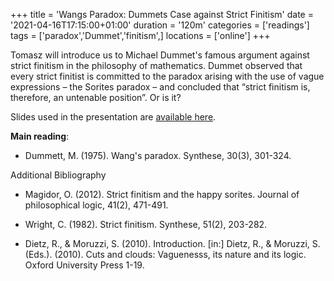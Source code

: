 +++
title = 'Wangs Paradox: Dummets Case against Strict Finitism'
date = '2021-04-16T17:15:00+01:00'
duration = '120m'
categories = ['readings']
tags = ['paradox','Dummet','finitism',]
locations = ['online']
+++

Tomasz will introduce us to Michael Dummet's famous argument against strict finitism in the philosophy of mathematics. Dummet observed that every strict finitist is committed to the paradox arising with the use of vague expressions – the Sorites paradox – and concluded that “strict finitism is, therefore, an untenable position”. Or is it?

Slides used in the presentation are [available here](https://drive.google.com/file/d/1Pfg63dp17sgF47Iae__hfJud6h5cC8dX/view?usp=sharing).

**Main reading**: 

- Dummett, M. (1975). Wang's paradox. Synthese, 30(3), 301-324.

Additional Bibliography

- Magidor, O. (2012). Strict finitism and the happy sorites. Journal of philosophical logic, 41(2), 471-491.

- Wright, C. (1982). Strict finitism. Synthese, 51(2), 203-282.

- Dietz, R., & Moruzzi, S. (2010). Introduction. \[in:\] Dietz, R., & Moruzzi, S. (Eds.). (2010). Cuts and clouds: Vaguenesss, its nature and its logic. Oxford University Press 1-19.
